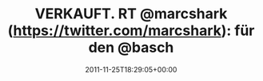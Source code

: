 ---
retweeted: false
source: <a href="http://itunes.apple.com/us/app/twitter/id409789998?mt=12" rel="nofollow">Twitter
  for Mac</a>
entities:
  hashtags:
  - text: illustration
    indices:
    - '76'
    - '89'
  symbols: []
  user_mentions:
  - name: Marc Böttler
    screen_name: marcshark
    indices:
    - '13'
    - '23'
    id_str: '15440623'
    id: '15440623'
  - name: Bascht
    screen_name: bascht
    indices:
    - '33'
    - '40'
    id_str: '10683982'
    id: '10683982'
  urls:
  - url: http://t.co/6w1voFpD
    expanded_url: http://cargocollective.com/marcboettler#2363121/Jazze
    display_url: cargocollective.com/marcboettler#2…
    indices:
    - '55'
    - '75'
display_text_range:
- '0'
- '89'
favorite_count: '0'
id_str: '140134928435257346'
truncated: false
retweet_count: '0'
id: '140134928435257346'
possibly_sensitive: false
created_at: Fri Nov 25 18:29:05 +0000 2011
favorited: false
full_text: 'VERKAUFT. RT [@marcshark](https://twitter.com/marcshark): für den [@bascht](https://twitter.com/bascht)
  - "final cat"  #illustration'
lang: de
quote_url: http://cargocollective.com/marcboettler#2363121/Jazze
tags:
- illustration
- pesos/twitter
date: '2011-11-25T18:29:05+00:00'
src: https://twitter.com/bascht/status/140134928435257346
original_url: https://twitter.com/bascht/status/140134928435257346
type: twitter_tweet
text: 'VERKAUFT. RT [@marcshark](https://twitter.com/marcshark): für den [@bascht](https://twitter.com/bascht)
  - "final cat"  #illustration'
title: 'VERKAUFT. RT @marcshark (https://twitter.com/marcshark): für den @basch'

---